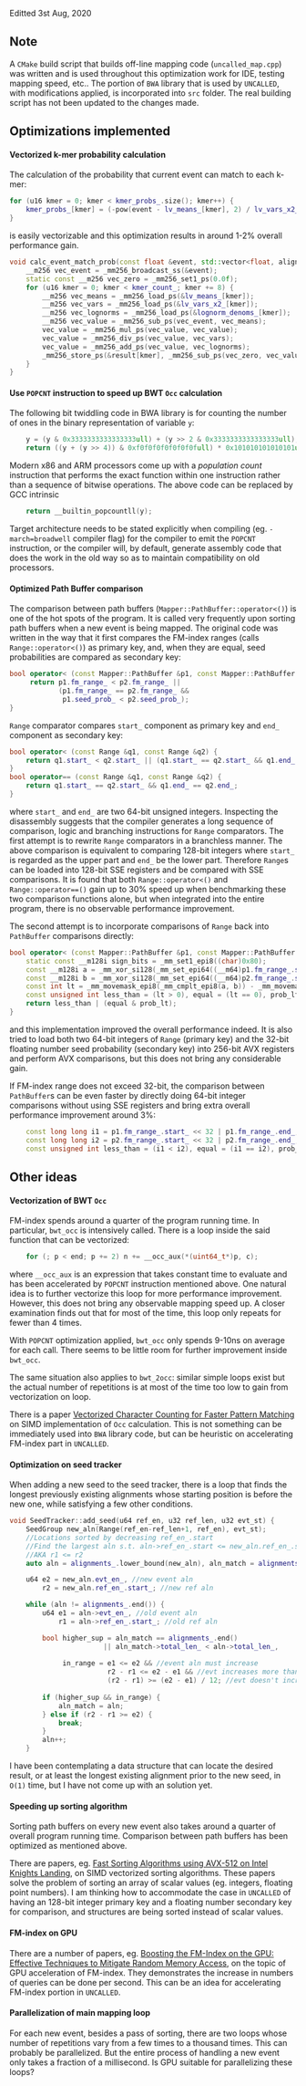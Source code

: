 Editted 3st Aug, 2020

## Note

A `CMake` build script that builds off-line mapping code (`uncalled_map.cpp`) was written and is used throughout this optimization work for IDE, testing mapping speed, etc.. The portion of `BWA` library that is used by `UNCALLED`, with modifications applied, is incorporated into `src` folder. The real building script has not been updated to the changes made.

## Optimizations implemented

#### Vectorized k-mer probability calculation

The calculation of the probability that current event can match to each k-mer:

```c++
for (u16 kmer = 0; kmer < kmer_probs_.size(); kmer++) {
    kmer_probs_[kmer] = (-pow(event - lv_means_[kmer], 2) / lv_vars_x2_[kmer]) - lognorm_denoms_[kmer];
}
```
 
 is easily vectorizable and this optimization results in around 1-2% overall performance gain.

```c++
void calc_event_match_prob(const float &event, std::vector<float, aligned_allocator<float, 32>> &result) const {
    __m256 vec_event = _mm256_broadcast_ss(&event);
    static const __m256 vec_zero = _mm256_set1_ps(0.0f);
    for (u16 kmer = 0; kmer < kmer_count_; kmer += 8) {
        __m256 vec_means = _mm256_load_ps(&lv_means_[kmer]);
        __m256 vec_vars = _mm256_load_ps(&lv_vars_x2_[kmer]);
        __m256 vec_lognorms = _mm256_load_ps(&lognorm_denoms_[kmer]);
        __m256 vec_value = _mm256_sub_ps(vec_event, vec_means);
        vec_value = _mm256_mul_ps(vec_value, vec_value);
        vec_value = _mm256_div_ps(vec_value, vec_vars);
        vec_value = _mm256_add_ps(vec_value, vec_lognorms);
        _mm256_store_ps(&result[kmer], _mm256_sub_ps(vec_zero, vec_value));
    }
}
```

#### Use `POPCNT` instruction to speed up BWT `Occ` calculation

The following bit twiddling code in BWA library is for counting the number of ones in the binary representation of variable `y`:

```c
    y = (y & 0x3333333333333333ull) + (y >> 2 & 0x3333333333333333ull);
    return ((y + (y >> 4)) & 0xf0f0f0f0f0f0f0full) * 0x101010101010101ull >> 56;
```

Modern x86 and ARM processors come up with a _population count_ instruction that performs the exact function within one instruction rather than a sequence of bitwise operations. The above code can be replaced by GCC intrinsic

```c
    return __builtin_popcountll(y);
```

Target architecture needs to be stated explicitly when compiling (eg. `-march=broadwell` compiler flag) for the compiler to emit the `POPCNT` instruction, or the compiler will, by default, generate assembly code that does the work in the old way so as to maintain compatibility on old processors.

#### Optimized Path Buffer comparison

The comparison between path buffers (`Mapper::PathBuffer::operator<()`) is one of the hot spots of the program. It is called very frequently upon sorting path buffers when a new event is being mapped. The original code was written in the way that it first compares the FM-index ranges (calls `Range::operator<()`) as primary key, and, when they are equal, seed probabilities are compared as secondary key:

```c++
bool operator< (const Mapper::PathBuffer &p1, const Mapper::PathBuffer &p2) {
     return p1.fm_range_ < p2.fm_range_ ||
            (p1.fm_range_ == p2.fm_range_ && 
             p1.seed_prob_ < p2.seed_prob_);
}
```

`Range` comparator compares `start_` component as primary key and `end_` component as secondary key:

```c++
bool operator< (const Range &q1, const Range &q2) {
    return q1.start_ < q2.start_ || (q1.start_ == q2.start_ && q1.end_ < q2.end_);
}
bool operator== (const Range &q1, const Range &q2) {
    return q1.start_ == q2.start_ && q1.end_ == q2.end_;
}
```

where `start_` and `end_` are two 64-bit unsigned integers. Inspecting the disassembly suggests that the compiler generates a long sequence of comparison, logic and branching instructions for `Range` comparators. The first attempt is to rewrite `Range` comparators in a branchless manner. The above comparison is equivalent to comparing 128-bit integers where `start_` is regarded as the upper part and `end_` be the lower part. Therefore `Range`s can be loaded into 128-bit SSE registers and be compared with SSE comparisons. It is found that both `Range::operator<()` and `Range::operator==()` gain up to 30% speed up when benchmarking these two comparison functions alone, but when integrated into the entire program, there is no observable performance improvement.

The second attempt is to incorporate comparisons of `Range` back into `PathBuffer` comparisons directly:

```c++
bool operator< (const Mapper::PathBuffer &p1, const Mapper::PathBuffer &p2) {
    static const __m128i sign_bits = _mm_set1_epi8((char)0x80);
    const __m128i a = _mm_xor_si128(_mm_set_epi64((__m64)p1.fm_range_.start_, (__m64)p1.fm_range_.end_), sign_bits);
    const __m128i b = _mm_xor_si128(_mm_set_epi64((__m64)p2.fm_range_.start_, (__m64)p2.fm_range_.end_), sign_bits);
    const int lt = _mm_movemask_epi8(_mm_cmplt_epi8(a, b)) - _mm_movemask_epi8(_mm_cmpgt_epi8(a, b));
    const unsigned int less_than = (lt > 0), equal = (lt == 0), prob_lt = (p1.seed_prob_ < p2.seed_prob_);
    return less_than | (equal & prob_lt);
}
```

and this implementation improved the overall performance indeed. It is also tried to load both two 64-bit integers of `Range` (primary key) and the 32-bit floating number seed probability (secondary key) into 256-bit AVX registers and perform AVX comparisons, but this does not bring any considerable gain.

If FM-index range does not exceed 32-bit, the comparison between `PathBuffer`s can be even faster by directly doing 64-bit integer comparisons without using SSE registers and bring extra overall performance improvement around 3%:

```c++
    const long long i1 = p1.fm_range_.start_ << 32 | p1.fm_range_.end_;
    const long long i2 = p2.fm_range_.start_ << 32 | p2.fm_range_.end_;
    const unsigned int less_than = (i1 < i2), equal = (i1 == i2), prob_lt = (p1.seed_prob_ < p2.seed_prob_);
```

## Other ideas

#### Vectorization of BWT `Occ`

FM-index spends around a quarter of the program running time. In particular, `bwt_occ` is intensively called. There is a loop inside the said function that can be vectorized:

```c
    for (; p < end; p += 2) n += __occ_aux(*(uint64_t*)p, c);
```

where `__occ_aux` is an expression that takes constant time to evaluate and has been accelerated by `POPCNT` instruction mentioned above. One natural idea is to further vectorize this loop for more performance improvement. However, this does not bring any observable mapping speed up. A closer examination finds out that for most of the time, this loop only repeats for fewer than 4 times.

With `POPCNT` optimization applied, `bwt_occ` only spends 9-10ns on average for each call. There seems to be little room for further improvement inside `bwt_occ`.

The same situation also applies to `bwt_2occ`: similar simple loops exist but the actual number of repetitions is at most of the time too low to gain from vectorization on loop.

There is a paper [Vectorized Character Counting for Faster Pattern Matching](https://arxiv.org/abs/1811.06127v2) on SIMD implementation of `Occ` calculation. This is not something can be immediately used into `BWA` library code, but can be heuristic on accelerating FM-index part in `UNCALLED`.

#### Optimization on seed tracker

When adding a new seed to the seed tracker, there is a loop that finds the longest previously existing alignments whose starting position is before the new one, while satisfying a few other conditions.

```c++
void SeedTracker::add_seed(u64 ref_en, u32 ref_len, u32 evt_st) {
    SeedGroup new_aln(Range(ref_en-ref_len+1, ref_en), evt_st);
    //Locations sorted by decreasing ref_en_.start
    //Find the largest aln s.t. aln->ref_en_.start <= new_aln.ref_en_.start
    //AKA r1 <= r2
    auto aln = alignments_.lower_bound(new_aln), aln_match = alignments_.end();

    u64 e2 = new_aln.evt_en_, //new event aln
        r2 = new_aln.ref_en_.start_; //new ref aln

    while (aln != alignments_.end()) {
        u64 e1 = aln->evt_en_, //old event aln
            r1 = aln->ref_en_.start_; //old ref aln

        bool higher_sup = aln_match == alignments_.end() 
                       || aln_match->total_len_ < aln->total_len_,
             
             in_range = e1 <= e2 && //event aln must increase
                        r2 - r1 <= e2 - e1 && //evt increases more than ref (+ skip)
                        (r2 - r1) >= (e2 - e1) / 12; //evt doesn't increase too much
             
        if (higher_sup && in_range) {
            aln_match = aln;
        } else if (r2 - r1 >= e2) {
            break;
        }
        aln++;
    }
```

I have been contemplating a data structure that can locate the desired result, or at least the longest existing alignment prior to the new seed, in `O(1)` time, but I have not come up with an solution yet.

#### Speeding up sorting algorithm

Sorting path buffers on every new event also takes around a quarter of overall program running time. Comparison between path buffers has been optimized as mentioned above. 

There are papers, eg. [Fast Sorting Algorithms using AVX-512 on Intel Knights Landing](https://hal.inria.fr/hal-01512970v1/document), on SIMD vectorized sorting algorithms. These papers solve the problem of sorting an array of scalar values (eg. integers, floating point numbers). I am thinking how to accommodate the case in `UNCALLED` of having an 128-bit integer primary key and a floating number secondary key for comparison, and structures are being sorted instead of scalar values.

#### FM-index on GPU

There are a number of papers, eg. [Boosting the FM-Index on the GPU: Effective Techniques to Mitigate Random Memory Access](https://ieeexplore.ieee.org/document/6975110), on the topic of GPU acceleration of FM-index. They demonstrates the increase in numbers of queries can be done per second. This can be an idea for accelerating FM-index portion in `UNCALLED`.

#### Parallelization of main mapping loop

For each new event, besides a pass of sorting, there are two loops whose number of repetitions vary from a few times to a thousand times. This can probably be parallelized. But the entire process of handling a new event only takes a fraction of a millisecond. Is GPU suitable for parallelizing these loops?